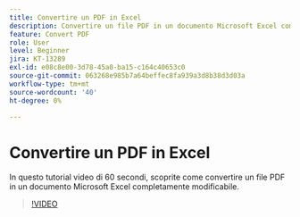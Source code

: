 ```yaml
---
title: Convertire un PDF in Excel
description: Convertire un file PDF in un documento Microsoft Excel completamente modificabile
feature: Convert PDF
role: User
level: Beginner
jira: KT-13289
exl-id: e08c8e00-3d78-45a0-ba15-c164c40653c0
source-git-commit: 063268e985b7a64beffec8fa939a3d8b38d3d03a
workflow-type: tm+mt
source-wordcount: '40'
ht-degree: 0%

---
```


# Convertire un PDF in Excel

In questo tutorial video di 60 secondi, scoprite come convertire un file PDF in un documento Microsoft Excel completamente modificabile.

>[!VIDEO](https://video.tv.adobe.com/v/3436953?quality=12&learn=on&hidetitle=true&captions=ita)
